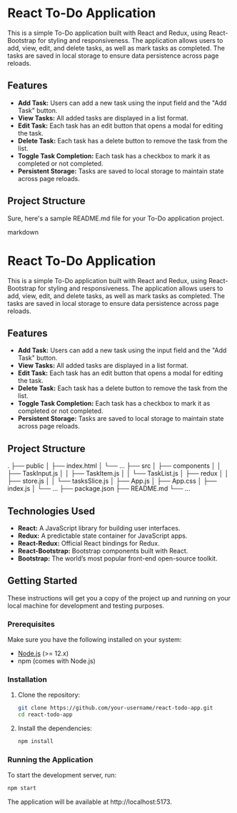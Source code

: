 # React To-Do Application

This is a simple To-Do application built with React and Redux, using React-Bootstrap for styling and responsiveness. The application allows users to add, view, edit, and delete tasks, as well as mark tasks as completed. The tasks are saved in local storage to ensure data persistence across page reloads.

## Features

- **Add Task:** Users can add a new task using the input field and the "Add Task" button.
- **View Tasks:** All added tasks are displayed in a list format.
- **Edit Task:** Each task has an edit button that opens a modal for editing the task.
- **Delete Task:** Each task has a delete button to remove the task from the list.
- **Toggle Task Completion:** Each task has a checkbox to mark it as completed or not completed.
- **Persistent Storage:** Tasks are saved to local storage to maintain state across page reloads.

## Project Structure

Sure, here's a sample README.md file for your To-Do application project.

markdown

# React To-Do Application

This is a simple To-Do application built with React and Redux, using React-Bootstrap for styling and responsiveness. The application allows users to add, view, edit, and delete tasks, as well as mark tasks as completed. The tasks are saved in local storage to ensure data persistence across page reloads.

## Features

- **Add Task:** Users can add a new task using the input field and the "Add Task" button.
- **View Tasks:** All added tasks are displayed in a list format.
- **Edit Task:** Each task has an edit button that opens a modal for editing the task.
- **Delete Task:** Each task has a delete button to remove the task from the list.
- **Toggle Task Completion:** Each task has a checkbox to mark it as completed or not completed.
- **Persistent Storage:** Tasks are saved to local storage to maintain state across page reloads.

## Project Structure

.
├── public
│ ├── index.html
│ └── ...
├── src
│ ├── components
│ │ ├── TaskInput.js
│ │ ├── TaskItem.js
│ │ └── TaskList.js
│ ├── redux
│ │ ├── store.js
│ │ └── tasksSlice.js
│ ├── App.js
│ ├── App.css
│ ├── index.js
│ └── ...
├── package.json
├── README.md
└── ...


## Technologies Used

- **React:** A JavaScript library for building user interfaces.
- **Redux:** A predictable state container for JavaScript apps.
- **React-Redux:** Official React bindings for Redux.
- **React-Bootstrap:** Bootstrap components built with React.
- **Bootstrap:** The world’s most popular front-end open-source toolkit.

## Getting Started

These instructions will get you a copy of the project up and running on your local machine for development and testing purposes.

### Prerequisites

Make sure you have the following installed on your system:

- [Node.js](https://nodejs.org/en/) (>= 12.x)
- npm (comes with Node.js)

### Installation

1. Clone the repository:
    ```bash
    git clone https://github.com/your-username/react-todo-app.git
    cd react-todo-app
    ```

2. Install the dependencies:
    ```bash
    npm install
    ```

### Running the Application

To start the development server, run:
```bash
npm start
```
The application will be available at http://localhost:5173.

